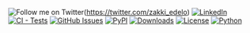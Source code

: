 ![Follow me on Twitter](https://img.shields.io/badge/twitter-@myusername-blue?logo=x&logoColor=white&style=flat)(https://twitter.com/zakki_edelo)
[![LinkedIn](https://img.shields.io/badge/LinkedIn-arham_zakki-0A66C2?style=flat&logo=linkedin)](https://www.linkedin.com/in/arhamzakki)
[![CI - Tests](https://github.com/bgjx/lqt-moment-magnitude/actions/workflows/ci-cd.yml/badge.svg)](https://github.com/bgjx/lqt-moment-magnitude/actions/workflows/ci-cd.yml)
[![GitHub Issues](https://img.shields.io/github/issues/YourUsername/YourRepo?style=flat)](https://github.com/bgjx/lqt-moment-magnitude/issues)
[![PyPI](https://img.shields.io/pypi/v/lqtmoment?style=flat)](https://pypi.org/project/lqtmoment/)
[![Downloads](https://img.shields.io/pypi/dm/lqtmoment?style=flat)](https://pypi.org/project/lqtmoment/)
[![License](https://img.shields.io/badge/License-MIT-green?style=flat)](https://opensource.org/licenses/MIT)
[![Python](https://img.shields.io/badge/Python-3.8%2B-blue?style=flat&logo=python)](https://www.python.org/)